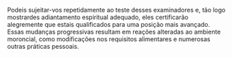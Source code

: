 ﻿Podeis sujeitar-vos repetidamente ao teste desses examinadores e, tão logo mostrardes  adiantamento espiritual adequado, eles certificarão alegremente que estais qualificados para uma posição mais avançado. Essas mudanças progressivas resultam em reações alteradas ao ambiente moroncial, como modificações nos requisitos alimentares e numerosas outras práticas pessoais.
